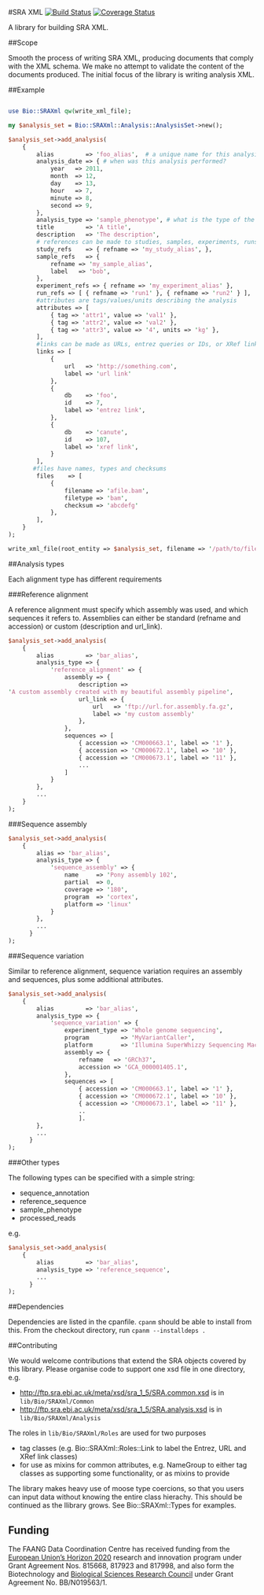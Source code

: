 #SRA XML
[![Build Status](https://travis-ci.org/FAANG/sra_xml.svg)](https://travis-ci.org/FAANG/sra_xml) [![Coverage Status](https://coveralls.io/repos/FAANG/sra_xml/badge.svg?branch=master&service=github)](https://coveralls.io/github/FAANG/sra_xml?branch=master)

A library for building SRA XML.

##Scope

Smooth the process of writing SRA XML, producing documents that comply with the XML schema. We make no attempt to validate the content of the documents produced. The initial focus of the library is writing analysis XML.

##Example

```perl

use Bio::SRAXml qw(write_xml_file);

my $analysis_set = Bio::SRAXml::Analysis::AnalysisSet->new();

$analysis_set->add_analysis(
    {
        alias         => 'foo_alias',  # a unique name for this analysis
        analysis_date => { # when was this analysis performed?
            year   => 2011,
            month  => 12,
            day    => 13,
            hour   => 7,
            minute => 8,
            second => 9,
        },
        analysis_type => 'sample_phenotype', # what is the type of the analysis? see documentation below on more complex analysis types
        title         => 'A title',
        description   => 'The description',
        # references can be made to studies, samples, experiments, runs and analyses
        study_refs    => { refname => 'my_study_alias', }, 
        sample_refs   => {
            refname => 'my_sample_alias',
            label   => 'bob',
        },
        experiment_refs => { refname => 'my_experiment_alias' },
        run_refs => [ { refname => 'run1' }, { refname => 'run2' } ],
        #attributes are tags/values/units describing the analysis
        attributes => [
            { tag => 'attr1', value => 'val1' },
            { tag => 'attr2', value => 'val2' },
            { tag => 'attr3', value => '4', units => 'kg' },
        ],
        #links can be made as URLs, entrez queries or IDs, or XRef links
        links => [
            {
                url   => 'http://something.com',
                label => 'url link'
            },
            {
                db    => 'foo',
                id    => 7,
                label => 'entrez link',
            },
            {
                db    => 'canute',
                id    => 107,
                label => 'xref link',
            }
        ],
       #files have names, types and checksums
        files    => [
            {
                filename => 'afile.bam',
                filetype => 'bam',
                checksum => 'abcdefg'
            },
        ],
    }
);

write_xml_file(root_entity => $analysis_set, filename => '/path/to/file');
```

##Analysis types

Each alignment type has different requirements

###Reference alignment

A reference alignment must specify which assembly was used, and which sequences it refers to. Assemblies can either be standard (refname and accession) or custom (description and url_link).

```perl
$analysis_set->add_analysis(
    {
        alias         => 'bar_alias',
        analysis_type => {
            'reference_alignment' => {
                assembly => {
                    description =>
'A custom assembly created with my beautiful assembly pipeline',
                    url_link => {
                        url   => 'ftp://url.for.assembly.fa.gz',
                        label => 'my custom assembly'
                    },
                },
                sequences => [
                    { accession => 'CM000663.1', label => '1' },
                    { accession => 'CM000672.1', label => '10' },
                    { accession => 'CM000673.1', label => '11' },
                    ...
                ]
            }
        },
        ...
    }
);
```


###Sequence assembly

```perl
$analysis_set->add_analysis(
    {
        alias => 'bar_alias',
        analysis_type => {
            'sequence_assembly' => {
                name     => 'Pony assembly 102',
                partial  => 0,
                coverage => '180',
                program  => 'cortex',
                platform => 'linux'
            }
        },
        ...
      }
);
```

###Sequence variation

Similar to reference alignment, sequence variation requires an assembly and sequences, plus some additional attributes.

```perl
$analysis_set->add_analysis(
    {
        alias         => 'bar_alias',
        analysis_type => {
            'sequence_variation' => {
                experiment_type => 'Whole genome sequencing',
                program         => 'MyVariantCaller',
                platform        => 'Illumina SuperWhizzy Sequencing Machine',
                assembly => {
                    refname   => 'GRCh37',
                    accession => 'GCA_000001405.1',
                },
                sequences => [
                    { accession => 'CM000663.1', label => '1' },
                    { accession => 'CM000672.1', label => '10' },
                    { accession => 'CM000673.1', label => '11' },
                    ..
                    ].
        },
        ...
      }
);
```

###Other types

The following types can be specified with a simple string:

 * sequence_annotation
 * reference_sequence
 * sample_phenotype
 * processed_reads
 
 e.g. 

```perl
$analysis_set->add_analysis(
    {
        alias         => 'bar_alias',
        analysis_type => 'reference_sequence',
        ...
      }
);
```

##Dependencies

Dependencies are listed in the cpanfile. `cpanm` should be able to install from this. From the checkout directory, run `cpanm --installdeps .`

##Contributing

We would welcome contributions that extend the SRA objects covered by this library. Please organise code to support one xsd file in one directory, e.g.

* http://ftp.sra.ebi.ac.uk/meta/xsd/sra_1_5/SRA.common.xsd is in `lib/Bio/SRAXml/Common`
* http://ftp.sra.ebi.ac.uk/meta/xsd/sra_1_5/SRA.analysis.xsd is in `lib/Bio/SRAXml/Analysis`

The roles in `lib/Bio/SRAXml/Roles` are used for two purposes

 * tag classes (e.g. Bio::SRAXml::Roles::Link to label the Entrez, URL and XRef link classes)
 * for use as mixins for common attributes, e.g. NameGroup 
to either tag classes as supporting some functionality, or as mixins to provide   

The library makes heavy use of moose type coercions, so that you users can input data without knowing the entire class hierachy. This should be continued as the llibrary grows. See Bio::SRAXml::Types for examples.

## Funding
The FAANG Data Coordination Centre has received funding from the [European Union’s Horizon 2020](https://ec.europa.eu/programmes/horizon2020/) research and innovation program under 
Grant Agreement Nos. 815668, 817923 and 817998, and also form the Biotechnology and [Biological Sciences Research Council](https://bbsrc.ukri.org/) under Grant Agreement No. BB/N019563/1.
